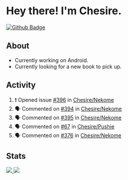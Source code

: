 # Hey there! I'm Chesire.

[![Github Badge](https://img.shields.io/badge/-Github-000?style=flat-square&logo=Github&logoColor=white&link=https://github.com/chesire)](https://github.com/chesire)

## About

<!-- Uses https://github.com/Chesire/natemoo-re -->
* Currently working on Android.
* Currently looking for a new book to pick up.
<!--
* Currently listening to: 
<a href="https://natemoo-re-iirbxe7wf.vercel.app/now-playing?open">
    <img src="https://natemoo-re-iirbxe7wf.vercel.app/now-playing" width="256" height="64" alt="Now Playing">
</a>  
-->

## Activity

<!-- Uses https://github.com/jamesgeorge007/github-activity-readme -->
<!--START_SECTION:activity-->
1. ❗️ Opened issue [#396](https://github.com/Chesire/Nekome/issues/396) in [Chesire/Nekome](https://github.com/Chesire/Nekome)
2. 🗣 Commented on [#394](https://github.com/Chesire/Nekome/issues/394) in [Chesire/Nekome](https://github.com/Chesire/Nekome)
3. 🗣 Commented on [#395](https://github.com/Chesire/Nekome/issues/395) in [Chesire/Nekome](https://github.com/Chesire/Nekome)
4. 🗣 Commented on [#67](https://github.com/Chesire/Pushie/issues/67) in [Chesire/Pushie](https://github.com/Chesire/Pushie)
5. 🗣 Commented on [#376](https://github.com/Chesire/Nekome/issues/376) in [Chesire/Nekome](https://github.com/Chesire/Nekome)
<!--END_SECTION:activity-->

## Stats

<a href="https://github-readme-stats.vercel.app/api/top-langs/?username=chesire&theme=tokyonight">
    <img src="https://github-readme-stats.vercel.app/api/top-langs/?username=chesire&layout=compact&theme=tokyonight" >
</a>
<a href="https://github-readme-stats.vercel.app/api?username=chesire&show_icons=true&theme=tokyonight">
    <img src="https://github-readme-stats.vercel.app/api?username=chesire&show_icons=true&theme=tokyonight" >
</a>  
